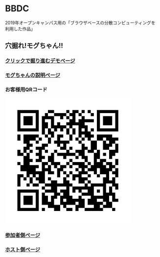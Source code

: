 # BBDC
2019年オープンキャンパス用の「ブラウザベースの分散コンピューティングを利用した作品」

## 穴掘れ!モグちゃん!!
### [クリックで掘り進むデモページ](https://cdlab-sit.github.io/BBDC/design/html-test/menu.html)  
### [モグちゃんの説明ページ](https://cdlab-sit.github.io/BBDC/templates/description.html)  

### お客様用QRコード
![QR](./design/other-imges/qrcode-moguchan.png)

### [参加者側ページ](https://purplealpaca1.sakura.ne.jp/mogumogu/BBDC/user-waiting)
### [ホスト側ページ](https://purplealpaca1.sakura.ne.jp/mogumogu/BBDC/host-waiting)

